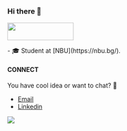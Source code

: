 ### Hi there 👋

<img width="150" height="40" src="https://visitor-badge.glitch.me/badge?page_id=viewless">
   <br>
 
</p>
- 🎓 Student at [NBU](https://nbu.bg/).

#### CONNECT
You have cool idea or want to chat? 🔽
- [Email](mailto:nikola.dionisiev@gmail.com)
- [Linkedin](https://www.linkedin.com/in/nikola-zahariev-69974713b/)

![](https://komarev.com/ghpvc/?username=viewless&color=grey&label=views&style=flat-square)
